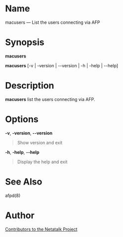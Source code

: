 # Name

macusers — List the users connecting via AFP

# Synopsis

**macusers**

**macusers** [-v | -version | --version | -h | -help | --help]

# Description

**macusers** list the users connecting via AFP.

# Options

**-v**, **-version**, **--version**

> Show version and exit

**-h**, **-help**, **--help**

> Display the help and exit

# See Also

afpd(8)

# Author

[Contributors to the Netatalk Project](https://netatalk.io/contributors)
